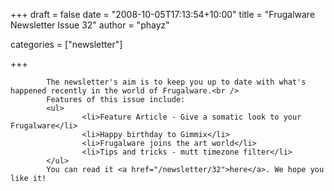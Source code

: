 
+++
draft = false
date = "2008-10-05T17:13:54+10:00"
title = "Frugalware Newsletter Issue 32"
author = "phayz"

categories = ["newsletter"]

+++

            The newsletter's aim is to keep you up to date with what's happened recently in the world of Frugalware.<br />
            Features of this issue include:
            <ul>
                    <li>Feature Article - Give a somatic look to your Frugalware</li>
                    <li>Happy birthday to Gimmix</li>
                    <li>Frugalware joins the art world</li>
                    <li>Tips and tricks - mutt timezone filter</li>
            </ul>
            You can read it <a href="/newsletter/32">here</a>. We hope you like it!
            
        